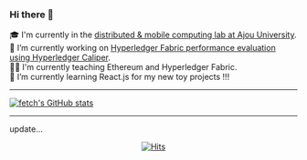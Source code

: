 
### Hi there 👋

🎓 I'm currently in the [distributed & mobile computing lab at Ajou University](http://dmc.ajou.ac.kr/).<br>
🔭 I’m currently working on [Hyperledger Fabric performance evaluation using Hyperledger Caliper](https://github.com/hyperledger/caliper-benchmarks).<br>
👨‍🏫 I'm currently teaching Ethereum and Hyperledger Fabric.<br>
🌱 I’m currently learning React.js for my new toy projects !!!

---

[![fetch's GitHub stats](https://github-readme-stats.vercel.app/api?username=ch-4ml)](https://github.com/anuraghazra/github-readme-stats)

---

update...

<div align=center> 

[![Hits](https://hits.seeyoufarm.com/api/count/incr/badge.svg?url=https%3A%2F%2Fgithub.com%2Fch-4ml&count_bg=%23C5F1FF&title_bg=%23DADADA&icon=&icon_color=%23E7E7E7&title=hits&edge_flat=false)](https://hits.seeyoufarm.com)

</div>
<!--
**ch-4ml/ch-4ml** is a ✨ _special_ ✨ repository because its `README.md` (this file) appears on your GitHub profile.

Here are some ideas to get you started:

- 🔭 I’m currently working on ...
- 🌱 I’m currently learning ...
- 👯 I’m looking to collaborate on ...
- 🤔 I’m looking for help with ...
- 💬 Ask me about ...
- 📫 How to reach me: ...
- 😄 Pronouns: ...
- ⚡ Fun fact: ...
-->

